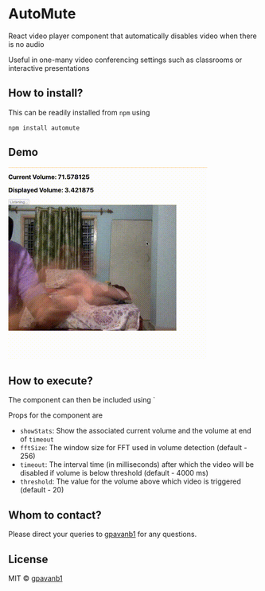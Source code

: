 # AutoMute

React video player component that automatically disables video when there is no audio

Useful in one-many video conferencing settings such as classrooms or interactive presentations

## How to install?

This can be readily installed from `npm` using
```
npm install automute
```

## Demo
![Demo](./sample/automute_demo.gif)

## How to execute?

The component can then be included using `<AutoMute />

Props for the component are
* `showStats`: Show the associated current volume and the volume at end of `timeout`
* `fftSize`: The window size for FFT used in volume detection (default - 256)
* `timeout`: The interval time (in milliseconds) after which the video will be disabled if volume is below threshold (default - 4000 ms)
* `threshold`: The value for the volume above which video is triggered (default - 20)


## Whom to contact?

Please direct your queries to [gpavanb1](http://github.com/gpavanb1)
for any questions.

## License

MIT © [gpavanb1](https://github.com/gpavanb1)
